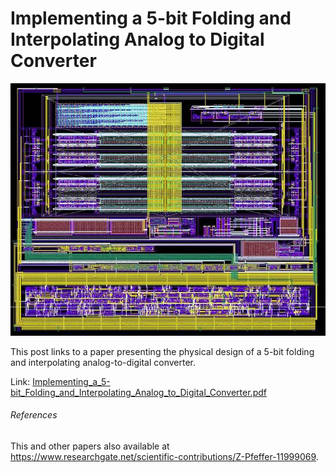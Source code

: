 # Implementing a 5-bit Folding and Interpolating Analog to Digital Converter

![microprocessor_architecture](microprocessor_architecture.png)

This post links to a paper presenting the physical design of a 5-bit folding and interpolating analog-to-digital converter.

Link:  [Implementing_a_5-bit_Folding_and_Interpolating_Analog_to_Digital_Converter.pdf](Implementing_a_5-bit_Folding_and_Interpolating_Analog_to_Digital_Converter.pdf) 

###### References

This and other papers also available at https://www.researchgate.net/scientific-contributions/Z-Pfeffer-11999069.
